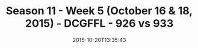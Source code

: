 ---
title: Season 11 - Week 5 (October 16 & 18, 2015) - DCGFFL - 926 vs 933
teams_score:
- team: 926
  score: 33
- team: 933
  score: 27
mvp: Mark Hofberg (Graphite), Wil Coachman (Navy)
game-ball: ''
season: 11
week: 5
date: '2015-10-20T13:35:43'
pageid: season-11-week-5-926-vs-933
---